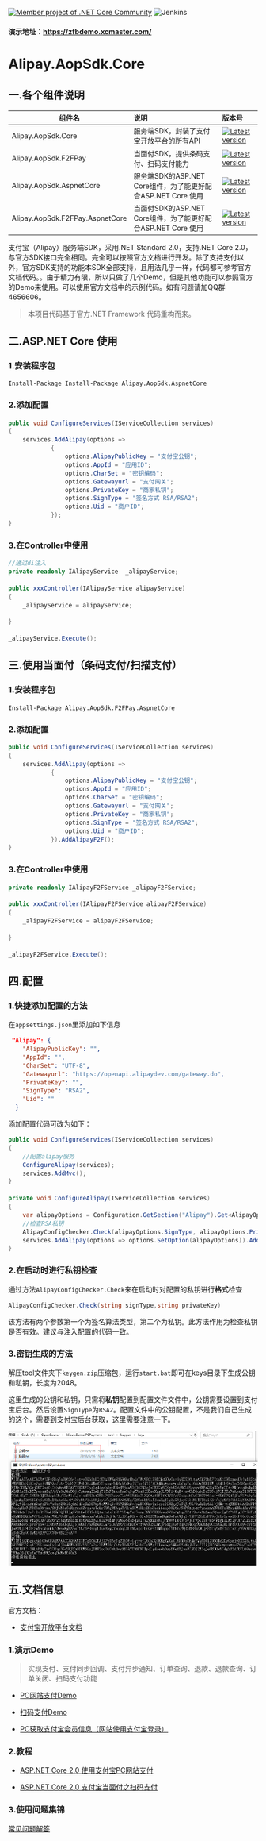 [![Member project of .NET Core Community](https://img.shields.io/badge/member%20project%20of-NCC-9e20c9.svg)](https://github.com/dotnetcore)  ![Jenkins](https://img.shields.io/jenkins/s/https/ci.xcmaster.com/job/Alipay.Aopsdk.Core.svg)

#### 演示地址：https://zfbdemo.xcmaster.com/

# Alipay.AopSdk.Core

## 一.各个组件说明

组件名  | 说明 | 版本号 
-------- | :------------  | :------------ 
Alipay.AopSdk.Core | 服务端SDK，封装了支付宝开放平台的所有API  |  [![Latest version](https://img.shields.io/nuget/v/Alipay.AopSdk.Core.svg)](https://www.nuget.org/packages/Alipay.AopSdk.Core/)
Alipay.AopSdk.F2FPay  | 当面付SDK，提供条码支付、扫码支付能力  | [![Latest version](https://img.shields.io/nuget/v/Alipay.AopSdk.F2FPay.svg)](https://www.nuget.org/packages/Alipay.AopSdk.F2FPay/) 
Alipay.AopSdk.AspnetCore  | 服务端SDK的ASP.NET Core组件，为了能更好配合ASP.NET Core 使用  | [![Latest version](https://img.shields.io/nuget/v/Alipay.AopSdk.AspnetCore.svg)](https://www.nuget.org/packages/Alipay.AopSdk.AspnetCore/) 
Alipay.AopSdk.F2FPay.AspnetCore  | 当面付SDK的ASP.NET Core组件，为了能更好配合ASP.NET Core 使用  | [![Latest version](https://img.shields.io/nuget/v/Alipay.AopSdk.F2FPay.AspnetCore.svg)](https://www.nuget.org/packages/Alipay.AopSdk.F2FPay.AspnetCore/) 

支付宝（Alipay）服务端SDK，采用.NET Standard 2.0，支持.NET Core 2.0，与官方SDK接口完全相同。完全可以按照官方文档进行开发。除了支持支付以外，官方SDK支持的功能本SDK全部支持，且用法几乎一样，代码都可参考官方文档代码。。由于精力有限，所以只做了几个Demo，但是其他功能可以参照官方的Demo来使用。可以使用官方文档中的示例代码。如有问题请加QQ群4656606。
>本项目代码基于官方.NET Framework 代码重构而来。

## 二.ASP.NET Core 使用

### 1.安装程序包

````
Install-Package Install-Package Alipay.AopSdk.AspnetCore
````

### 2.添加配置
````csharp
public void ConfigureServices(IServiceCollection services)
{
    services.AddAlipay(options =>
	        {
		        options.AlipayPublicKey = "支付宝公钥";
		        options.AppId = "应用ID";
		        options.CharSet = "密钥编码";
		        options.Gatewayurl = "支付网关";
		        options.PrivateKey = "商家私钥";
		        options.SignType = "签名方式 RSA/RSA2";
		        options.Uid = "商户ID";
	        });
}
````

### 3.在Controller中使用

````csharp
//通过di注入
private readonly IAlipayService  _alipayService;

public xxxController(IAlipayService alipayService)
{
	_alipayService = alipayService;

}

_alipayService.Execute();
````

## 三.使用当面付（条码支付/扫描支付）

### 1.安装程序包

````
Install-Package Alipay.AopSdk.F2FPay.AspnetCore
````

### 2.添加配置
````csharp
public void ConfigureServices(IServiceCollection services)
{
    services.AddAlipay(options =>
	        {
		        options.AlipayPublicKey = "支付宝公钥";
		        options.AppId = "应用ID";
		        options.CharSet = "密钥编码";
		        options.Gatewayurl = "支付网关";
		        options.PrivateKey = "商家私钥";
		        options.SignType = "签名方式 RSA/RSA2";
		        options.Uid = "商户ID";
	        }).AddAlipayF2F();
}
````
### 3.在Controller中使用

````csharp
private readonly IAlipayF2FService _alipayF2FService;

public xxxController(IAlipayF2FService alipayF2FService)
{
	_alipayF2FService = alipayF2FService;

}

_alipayF2FService.Execute();
````

## 四.配置

### 1.快捷添加配置的方法

在`appsettings.json`里添加如下信息

````json
 "Alipay": {
    "AlipayPublicKey": "",
    "AppId": "",
    "CharSet": "UTF-8",
    "Gatewayurl": "https://openapi.alipaydev.com/gateway.do",
    "PrivateKey": "",
    "SignType": "RSA2",
    "Uid": ""
  }
````

添加配置代码可改为如下：

````csharp
public void ConfigureServices(IServiceCollection services)
{
    //配置alipay服务
    ConfigureAlipay(services);
    services.AddMvc();
}

private void ConfigureAlipay(IServiceCollection services)
{
    var alipayOptions = Configuration.GetSection("Alipay").Get<AlipayOptions>();
    //检查RSA私钥
    AlipayConfigChecker.Check(alipayOptions.SignType, alipayOptions.PrivateKey);
    services.AddAlipay(options => options.SetOption(alipayOptions)).AddAlipayF2F();
}
````

### 2.在启动时进行私钥检查

通过方法`AlipayConfigChecker.Check`来在启动时对配置的私钥进行**格式**检查

````csharp
AlipayConfigChecker.Check(string signType,string privateKey)
````
该方法有两个参数第一个为签名算法类型，第二个为私钥。此方法作用为检查私钥是否有效。建议与注入配置的代码一致。

### 3.密钥生成的方法

解压tool文件夹下`keygen.zip`压缩包，运行`start.bat`即可在keys目录下生成公钥和私钥，长度为2048。

这里生成的公钥和私钥，只需将**私钥**配置到配置文件文件中，公钥需要设置到支付宝后台。然后设置`SignType`为`RSA2`。配置文件中的公钥配置，不是我们自己生成的这个，需要到支付宝后台获取，这里需要注意一下。

![1526457521967](tool/assets/1526457521967.png)


## 五.文档信息

官方文档：

- [支付宝开放平台文档](https://docs.open.alipay.com/54/103419 "支付宝开放平台文档")

### 1.演示Demo

>实现支付、支付同步回调、支付异步通知、订单查询、退款、退款查询、订单关闭、扫码支付功能

- [PC网站支付Demo](https://github.com/stulzq/Alipay.Demo.PCPayment "PC网站支付Demo")

- [扫码支付Demo](https://github.com/stulzq/Alipay.Demo.PCPayment "扫码支付Demo")

- [PC获取支付宝会员信息（网站使用支付宝登录）](http://www.cnblogs.com/liulun/p/8410870.html "PC获取支付宝会员信息（网站使用支付宝登录）")


### 2.教程

- [ASP.NET Core 2.0 使用支付宝PC网站支付](http://www.cnblogs.com/stulzq/p/7606164.html "ASP.NET Core 2.0 使用支付宝PC网站支付")

- [ASP.NET Core 2.0 支付宝当面付之扫码支付](http://www.cnblogs.com/stulzq/p/7647948.html "ASP.NET Core 2.0 支付宝当面付之扫码支付")

### 3.使用问题集锦

[常见问题解答](http://www.cnblogs.com/stulzq/p/7873909.html)

